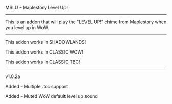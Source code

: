 
MSLU - Maplestory Level Up!

 ------------------------------

This is an addon that will play the "LEVEL UP!" chime from Maplestory when you level up in WoW.

 ------------------------------

This addon works in SHADOWLANDS!

This addon works in CLASSIC WOW!

This addon works in CLASSIC TBC!

 ------------------------------

v1.0.2a

Added - Multiple .toc support

Added - Muted WoW default level up sound
